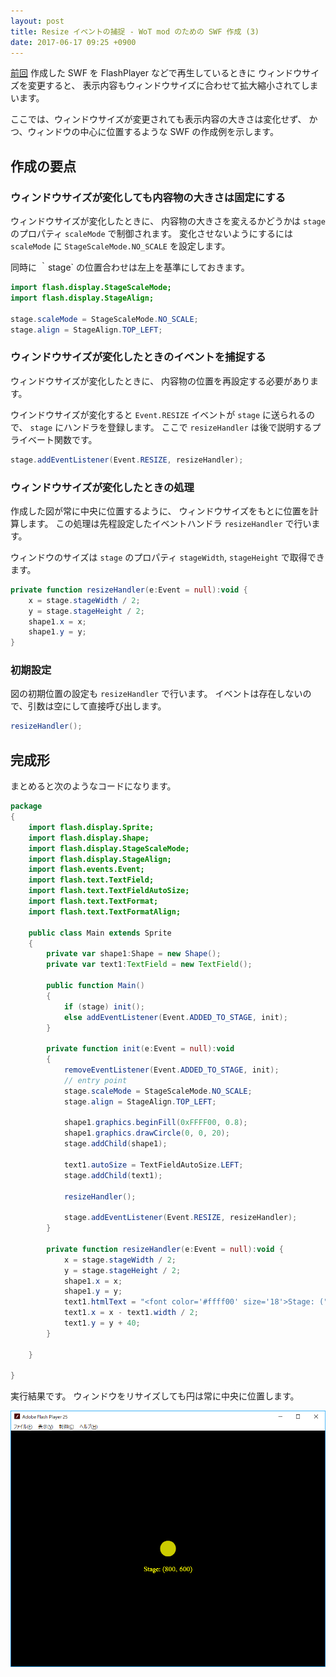 ```yaml
---
layout: post
title: Resize イベントの捕捉 - WoT mod のための SWF 作成 (3)
date: 2017-06-17 09:25 +0900
---
```

[前回](/2017/06/17/create_swf_simple.html)
作成した SWF を FlashPlayer などで再生しているときに
ウィンドウサイズを変更すると、
表示内容もウィンドウサイズに合わせて拡大縮小されてしまいます。

ここでは、ウィンドウサイズが変更されても表示内容の大きさは変化せず、
かつ、ウィンドウの中心に位置するような SWF の作成例を示します。

## 作成の要点

### ウィンドウサイズが変化しても内容物の大きさは固定にする

ウィンドウサイズが変化したときに、
内容物の大きさを変えるかどうかは `stage` のプロパティ `scaleMode` で制御されます。
変化させないようにするには `scaleMode` に `StageScaleMode.NO_SCALE` を設定します。

同時に ｀stage` の位置合わせは左上を基準にしておきます。

```actionscript
import flash.display.StageScaleMode;
import flash.display.StageAlign;

stage.scaleMode = StageScaleMode.NO_SCALE;
stage.align = StageAlign.TOP_LEFT;
```

### ウィンドウサイズが変化したときのイベントを捕捉する

ウィンドウサイズが変化したときに、
内容物の位置を再設定する必要があります。

ウインドウサイズが変化すると `Event.RESIZE` イベントが `stage` に送られるので、
`stage` にハンドラを登録します。
ここで `resizeHandler` は後で説明するプライベート関数です。

```actionscript
stage.addEventListener(Event.RESIZE, resizeHandler);
```

### ウィンドウサイズが変化したときの処理

作成した図が常に中央に位置するように、
ウィンドウサイズをもとに位置を計算します。
この処理は先程設定したイベントハンドラ `resizeHandler` で行います。

ウィンドウのサイズは `stage` のプロパティ
`stageWidth`, `stageHeight` で取得できます。

```actionscript
private function resizeHandler(e:Event = null):void {
    x = stage.stageWidth / 2;
    y = stage.stageHeight / 2;
    shape1.x = x;
    shape1.y = y;
}
```

### 初期設定

図の初期位置の設定も `resizeHandler` で行います。
イベントは存在しないので、引数は空にして直接呼び出します。

```actionscript
resizeHandler();
```

## 完成形

まとめると次のようなコードになります。

```actionscript
package
{
	import flash.display.Sprite;
	import flash.display.Shape;
	import flash.display.StageScaleMode;
	import flash.display.StageAlign;
	import flash.events.Event;
	import flash.text.TextField;
	import flash.text.TextFieldAutoSize;
	import flash.text.TextFormat;
	import flash.text.TextFormatAlign;
	
	public class Main extends Sprite 
	{
		private var shape1:Shape = new Shape();
		private var text1:TextField = new TextField();
		
		public function Main() 
		{
			if (stage) init();
			else addEventListener(Event.ADDED_TO_STAGE, init);
		}
		
		private function init(e:Event = null):void 
		{
			removeEventListener(Event.ADDED_TO_STAGE, init);
			// entry point
			stage.scaleMode = StageScaleMode.NO_SCALE;
			stage.align = StageAlign.TOP_LEFT;
			
			shape1.graphics.beginFill(0xFFFF00, 0.8);
			shape1.graphics.drawCircle(0, 0, 20);
			stage.addChild(shape1);
			
			text1.autoSize = TextFieldAutoSize.LEFT;
			stage.addChild(text1);
			
			resizeHandler();
			
			stage.addEventListener(Event.RESIZE, resizeHandler);
		}
		
		private function resizeHandler(e:Event = null):void {
			x = stage.stageWidth / 2;
			y = stage.stageHeight / 2;
			shape1.x = x;
			shape1.y = y;
			text1.htmlText = "<font color='#ffff00' size='18'>Stage: (" + stage.stageWidth + ", " + stage.stageHeight + ")</font>";
			text1.x = x - text1.width / 2;
			text1.y = y + 40;
		}
		
	}
	
}
```

実行結果です。
ウィンドウをリサイズしても円は常に中央に位置します。

![Test2.swf実行結果](/resources/image_20170617_12.png)
